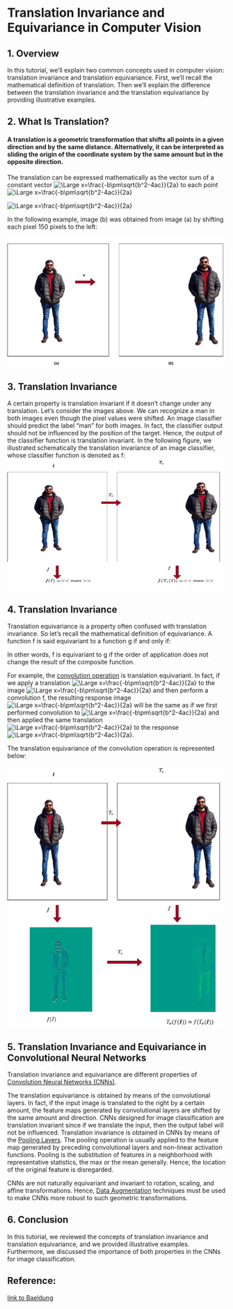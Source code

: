 # Translation Invariance and Equivariance in Computer Vision

## 1. Overview

In this tutorial, we’ll explain two common concepts used in computer vision: translation invariance and translation equivariance. First, we’ll recall the mathematical definition of translation. Then we’ll explain the difference between the translation invariance and the translation equivariance by providing illustrative examples.
## 2. What Is Translation?
#### A translation is a geometric transformation that shifts all points in a given direction and by the same distance. Alternatively, it can be interpreted as sliding the origin of the coordinate system by the same amount but in the opposite direction.
The translation can be expressed mathematically as the vector sum of a constant vector <img src="https://latex.codecogs.com/svg.latex?\Large&space;\mathbf{v}" title="\Large x=\frac{-b\pm\sqrt{b^2-4ac}}{2a}"/> to each point <img src="https://latex.codecogs.com/svg.latex?\Large&space;\mathbf{x}" title="\Large x=\frac{-b\pm\sqrt{b^2-4ac}}{2a}"/>

<img src="https://latex.codecogs.com/svg.latex?\Large&space;\mathbf{T}_v(\mathbf{x})=\mathbf{x}+\mathbf{v}" title="\Large x=\frac{-b\pm\sqrt{b^2-4ac}}{2a}"/>

In the following example, image (b) was obtained from image (a) by shifting each pixel 150 pixels to the left:

<img src="translation.jpg" alt= “” width="500" height="300">

## 3. Translation Invariance
A certain property is translation invariant if it doesn’t change under any translation. Let’s consider the images above. We can recognize a man in both images even though the pixel values were shifted. An image classifier should predict the label “man” for both images. In fact, the classifier output should not be influenced by the position of the target. Hence, the output of the classifier function is translation invariant.
In the following figure, we illustrated schematically the translation invariance of an image classifier, whose classifier function is denoted as f: 
<img src="t.jpg" alt= “” width="500" height="300">

## 4. Translation Invariance
Translation equivariance is a property often confused with translation invariance. So let’s recall the mathematical definition of equivariance.
A function f is said equivariant to a function g if and only if:

In other words, f is equivariant to g if the order of application does not change the result of the composite function.

For example, the [convolution operation](https://www.baeldung.com/cs/convolutional-layer-size#convolution-operation) is translation equivariant. In fact, if we apply a translation <img src="https://latex.codecogs.com/svg.latex?\Large&space;\mathbf{T}_v" title="\Large x=\frac{-b\pm\sqrt{b^2-4ac}}{2a}"/> to the image <img src="https://latex.codecogs.com/svg.latex?\Large&space;\mathbf{I}" title="\Large x=\frac{-b\pm\sqrt{b^2-4ac}}{2a}"/>  and then perform a convolution f, the resulting response image <img src="https://latex.codecogs.com/svg.latex?\Large&space;f\mathbf{T}_v(\mathbf{I})" title="\Large x=\frac{-b\pm\sqrt{b^2-4ac}}{2a}"/> will be the same as if we first performed convolution to <img src="https://latex.codecogs.com/svg.latex?\Large&space;\mathbf{I}" title="\Large x=\frac{-b\pm\sqrt{b^2-4ac}}{2a}"/> and then applied the same translation <img src="https://latex.codecogs.com/svg.latex?\Large&space;\mathbf{T}_v" title="\Large x=\frac{-b\pm\sqrt{b^2-4ac}}{2a}"/> to the response <img src="https://latex.codecogs.com/svg.latex?\Large&space;f\mathbf({I})" title="\Large x=\frac{-b\pm\sqrt{b^2-4ac}}{2a}"/>.

The translation equivariance of the convolution operation is represented below:

<img src="t2.jpg" alt= “” width="500" height="600">

## 5. Translation Invariance and Equivariance in Convolutional Neural Networks
Translation invariance and equivariance are different properties of [Convolution Neural Networks (CNNs)](https://www.baeldung.com/cs/ai-convolutional-neural-networks).

The translation equivariance is obtained by means of the convolutional layers. In fact, if the input image is translated to the right by a certain amount, the feature maps generated by convolutional layers are shifted by the same amount and direction.
CNNs designed for image classification are translation invariant since if we translate the input, then the output label will not be influenced. Translation invariance is obtained in CNNs by means of the [Pooling Layers](https://www.baeldung.com/cs/ai-convolutional-neural-networks#2-pooling-layers). The pooling operation is usually applied to the feature map generated by preceding convolutional layers and non-linear activation functions. Pooling is the substitution of features in a neighborhood with representative statistics, the max or the mean generally. Hence, the location of the original feature is disregarded.

CNNs are not naturally equivariant and invariant to rotation, scaling, and affine transformations. Hence, [Data Augmentation](https://www.baeldung.com/cs/ml-data-augmentation) techniques must be used to make CNNs more robust to such geometric transformations.
## 6. Conclusion
In this tutorial, we reviewed the concepts of translation invariance and translation equivariance, and we provided illustrative examples. Furthermore, we discussed the importance of both properties in the CNNs for image classification.

##  Reference:
[link to Baeldung](https://www.baeldung.com/cs/translation-invariance-equivariance)
